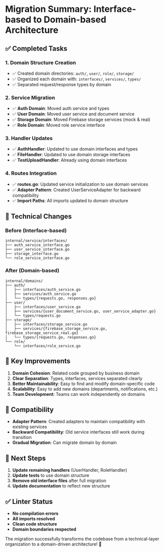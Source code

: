 # Migration Summary: Interface-based to Domain-based Architecture

## ✅ Completed Tasks

### 1. **Domain Structure Creation**
- ✅ Created domain directories: `auth/`, `user/`, `role/`, `storage/`
- ✅ Organized each domain with: `interfaces/`, `services/`, `types/`
- ✅ Separated request/response types by domain

### 2. **Service Migration**
- ✅ **Auth Domain**: Moved auth service and types
- ✅ **User Domain**: Moved user service and document service  
- ✅ **Storage Domain**: Moved Firebase storage services (mock & real)
- ✅ **Role Domain**: Moved role service interface

### 3. **Handler Updates**
- ✅ **AuthHandler**: Updated to use domain interfaces and types
- ✅ **FileHandler**: Updated to use domain storage interfaces
- ✅ **TestUploadHandler**: Already using domain interfaces

### 4. **Routes Integration**
- ✅ **routes.go**: Updated service initialization to use domain services
- ✅ **Adapter Pattern**: Created UserServiceAdapter for backward compatibility
- ✅ **Import Paths**: All imports updated to domain structure

## 🔧 Technical Changes

### **Before (Interface-based)**
```
internal/service/interfaces/
├── auth_service_interface.go
├── user_service_interface.go  
├── storage_interface.go
└── role_service_interface.go
```

### **After (Domain-based)**
```
internal/domains/
├── auth/
│   ├── interfaces/auth_service.go
│   ├── services/auth_service.go
│   └── types/{requests.go, responses.go}
├── user/
│   ├── interfaces/user_service.go
│   ├── services/{user_document_service.go, user_service_adapter.go}
│   └── types/requests.go
├── storage/
│   ├── interfaces/storage_service.go
│   ├── services/{firebase_storage_service.go, firebase_storage_service_real.go}
│   └── types/{requests.go, responses.go}
└── role/
    └── interfaces/role_service.go
```

## 🎯 Key Improvements

1. **Domain Cohesion**: Related code grouped by business domain
2. **Clear Separation**: Types, interfaces, services separated clearly
3. **Better Maintainability**: Easy to find and modify domain-specific code
4. **Scalability**: Easy to add new domains (departments, notifications, etc.)
5. **Team Development**: Teams can work independently on domains

## 🔄 Compatibility

- **Adapter Pattern**: Created adapters to maintain compatibility with existing services
- **Backward Compatibility**: Old service interfaces still work during transition
- **Gradual Migration**: Can migrate domain by domain

## 📝 Next Steps

1. **Update remaining handlers** (UserHandler, RoleHandler)
2. **Update tests** to use domain structure
3. **Remove old interface files** after full migration
4. **Update documentation** to reflect new structure

## ✅ Linter Status

- **No compilation errors**
- **All imports resolved**
- **Clean code structure**
- **Domain boundaries respected**

The migration successfully transforms the codebase from a technical-layer organization to a domain-driven architecture! 🎉
